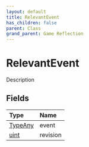 ```yaml
---
layout: default
title: RelevantEvent
has_children: false
parent: Class
grand_parent: Game Reflection
---
```

# RelevantEvent
Description 

## Fields
| Type | Name |
|:-------------|:--------------|
| [TypeAny](/game-reflection/components/type_any.md) | event |
| [uint](/game-reflection/components/uint.md) | revision |
